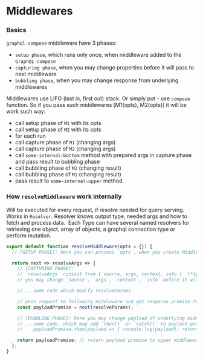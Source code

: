 Middlewares
===========

### Basics
`graphql-compose` middleware have 3 phases:
- `setup phase`, which runs only once, when middleware added to the `GraphQL-compose`
- `capturing phase`, when you may change properties before it will pass to next middleware
- `bubbling phase`, when you may change response from underlying middlewares

Middlewares use LIFO (last in, first out) stack. Or simply put - use `compose` function. So if you pass such middlewares [M1(opts), M2(opts)] it will be work such way:
- call setup phase of `M1` with its opts
- call setup phase of `M2` with its opts
- for each run
 - call capture phase of `M1` (changing args)
 - call capture phase of `M2` (changing args)
 - call `some-internal-bottom` method with prepared args in capture phase and pass result to bubbling phase
 - call bubbling phase of `M2` (changing result)
 - call bubbling phase of `M1` (changing result)
 - pass result to `some-internal-upper` method.


### How `resolveMiddleware` work internally
Will be executed for every request, if resolve needed for query serving.
Works in `Resolver`. Resolver knows output type, needed args and how to fetch and process data.  Each Type can have several named resolvers for retrieving one object, array of objects, a graphql connection type or perform mutation.
```js
export default function resolveMiddleware(opts = {}) {
  // [SETUP PHASE]: here you can process `opts`, when you create Middleware

  return next => resolveArgs => {
    // [CAPTURING PHASE]:
    // `resolveArgs` consist from { source, args, context, info }  (*type GraphQLFieldResolveFn*)
    // you may change `source`, `args`, `context`, `info` before it will pass to `next` resolve function.

    // ...some code which modify resolveParams

    // pass request to following middleware and get response promise from it
    const payloadPromise = next(resolveParams);

    // [BUBBLING PHASE]: here you may change payload of underlying middlewares, via promise syntax
    // ...some code, which may add `then()` or `catch()` to payload promise
    //    payloadPromise.then(payload => { console.log(payload); return payload; })

    return payloadPromise; // return payload promise to upper middleware
  };
}
```
